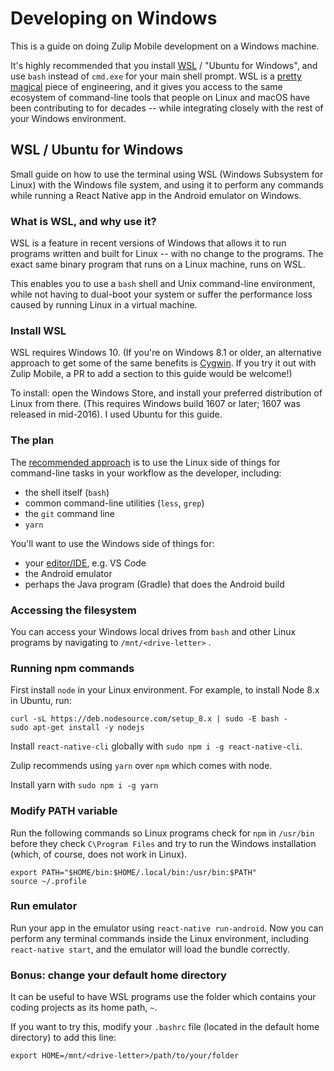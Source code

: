 # Developing on Windows

This is a guide on doing Zulip Mobile development on a Windows machine.

It's highly recommended that you install [WSL][wsl-home] / "Ubuntu for
Windows", and use `bash` instead of `cmd.exe` for your main shell prompt.
WSL is a [pretty magical][wsl-announce-ubuntu] piece of engineering, and it
gives you access to the same ecosystem of command-line tools that people on
Linux and macOS have been contributing to for decades -- while integrating
closely with the rest of your Windows environment.

[wsl-home]: https://docs.microsoft.com/en-us/windows/wsl/about
[wsl-announce-ubuntu]: https://blog.ubuntu.com/2016/03/30/ubuntu-on-windows-the-ubuntu-userspace-for-windows-developers

## WSL / Ubuntu for Windows
Small guide on how to use the terminal using WSL (Windows Subsystem for
Linux) with the Windows file system, and using it to perform any commands
while running a React Native app in the Android emulator on Windows.

### What is WSL, and why use it?
WSL is a feature in recent versions of Windows that allows it to run
programs written and built for Linux -- with no change to the programs.
The exact same binary program that runs on a Linux machine, runs on WSL.

This enables you to use a `bash` shell and Unix command-line environment,
while not having to dual-boot your system or suffer the performance loss
caused by running Linux in a virtual machine.

### Install WSL
WSL requires Windows 10.  (If you're on Windows 8.1 or older, an alternative
approach to get some of the same benefits is [Cygwin](http://www.cygwin.com/).
If you try it out with Zulip Mobile, a PR to add a section to this guide
would be welcome!)

To install: open the Windows Store, and install your preferred distribution
of Linux from there.  (This requires Windows build 1607 or later; 1607 was
released in mid-2016).  I used Ubuntu for this guide.

### The plan
The [recommended approach][so-guide] is to use the Linux side of things for
command-line tasks in your workflow as the developer, including:
* the shell itself (`bash`)
* common command-line utilities (`less`, `grep`)
* the `git` command line
* `yarn`

You'll want to use the Windows side of things for:
* your [editor/IDE](editor.md), e.g. VS Code
* the Android emulator
* perhaps the Java program (Gradle) that does the Android build

[so-guide]: https://stackoverflow.com/questions/42614347/running-react-native-in-wsl-with-the-emulator-running-directly-in-windows

### Accessing the filesystem
You can access your Windows local drives from `bash` and other Linux
programs by navigating to `/mnt/<drive-letter>` .

### Running npm commands
First install `node` in your Linux environment.  For example, to install
Node 8.x in Ubuntu, run:

```
curl -sL https://deb.nodesource.com/setup_8.x | sudo -E bash -
sudo apt-get install -y nodejs
```

Install `react-native-cli` globally with `sudo npm i -g react-native-cli`.

Zulip recommends using `yarn` over `npm` which comes with node.

Install yarn with `sudo npm i -g yarn`

### Modify PATH variable
Run the following commands so Linux programs check for `npm` in `/usr/bin`
before they check `C\Program Files` and try to run the Windows installation
(which, of course, does not work in Linux).

```
export PATH="$HOME/bin:$HOME/.local/bin:/usr/bin:$PATH"
source ~/.profile
```

### Run emulator
Run your app in the emulator using `react-native run-android`.  Now you can
perform any terminal commands inside the Linux environment, including
`react-native start`, and the emulator will load the bundle correctly.

### Bonus: change your default home directory
It can be useful to have WSL programs use the folder which contains your
coding projects as its home path, `~`.

If you want to try this, modify your `.bashrc` file (located in the default
home directory) to add this line:
```
export HOME=/mnt/<drive-letter>/path/to/your/folder
```
